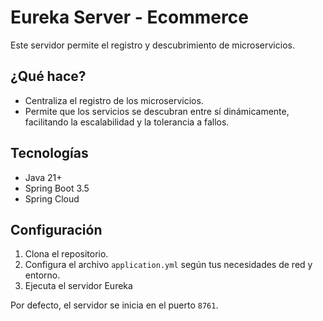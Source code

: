 # Eureka Server - Ecommerce

Este servidor permite el registro y descubrimiento de microservicios.

## ¿Qué hace?

- Centraliza el registro de los microservicios.
- Permite que los servicios se descubran entre sí dinámicamente, facilitando la escalabilidad y la tolerancia a fallos.

## Tecnologías

- Java 21+
- Spring Boot 3.5
- Spring Cloud

## Configuración

1. Clona el repositorio.
2. Configura el archivo `application.yml` según tus necesidades de red y entorno.
3. Ejecuta el servidor Eureka

Por defecto, el servidor se inicia en el puerto `8761`.